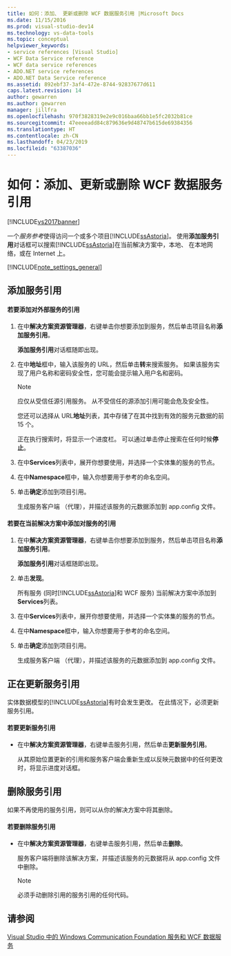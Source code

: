 ```yaml
---
title: 如何：添加、 更新或删除 WCF 数据服务引用 |Microsoft Docs
ms.date: 11/15/2016
ms.prod: visual-studio-dev14
ms.technology: vs-data-tools
ms.topic: conceptual
helpviewer_keywords:
- service references [Visual Studio]
- WCF Data Service reference
- WCF data service references
- ADO.NET service references
- ADO.NET Data Service reference
ms.assetid: 892ebf37-3af4-472e-8744-92837677d611
caps.latest.revision: 14
author: gewarren
ms.author: gewarren
manager: jillfra
ms.openlocfilehash: 970f3828319e2e9c016baa66bb1e5fc2032b81ce
ms.sourcegitcommit: 47eeeeadd84c879636e9d48747b615de69384356
ms.translationtype: HT
ms.contentlocale: zh-CN
ms.lasthandoff: 04/23/2019
ms.locfileid: "63387036"
---
```

# <a name="how-to-add-update-or-remove-a-wcf-data-service-reference"></a>如何：添加、更新或删除 WCF 数据服务引用
[!INCLUDE[vs2017banner](../includes/vs2017banner.md)]

一个*服务参考*使得访问一个或多个项目[!INCLUDE[ssAstoria](../includes/ssastoria-md.md)]。 使用**添加服务引用**对话框可以搜索[!INCLUDE[ssAstoria](../includes/ssastoria-md.md)]在当前解决方案中，本地、 在本地网络，或在 Internet 上。  
  
 [!INCLUDE[note_settings_general](../includes/note-settings-general-md.md)]  
  
## <a name="adding-a-service-reference"></a>添加服务引用  
  
#### <a name="to-add-a-reference-to-an-external-service"></a>若要添加对外部服务的引用  
  
1. 在中**解决方案资源管理器**，右键单击你想要添加到服务，然后单击项目名称**添加服务引用**。  
  
     **添加服务引用**对话框随即出现。  
  
2. 在中**地址**框中，输入该服务的 URL，然后单击**转**来搜索服务。 如果该服务实现了用户名称和密码安全性，您可能会提示输入用户名和密码。  
  
    > [!NOTE]
    > 应仅从受信任源引用服务。 从不受信任的源添加引用可能会危及安全性。  
  
     您还可以选择从 URL**地址**列表，其中存储了在其中找到有效的服务元数据的前 15 个。  
  
     正在执行搜索时，将显示一个进度栏。 可以通过单击停止搜索在任何时候**停止**。  
  
3. 在中**Services**列表中，展开你想要使用，并选择一个实体集的服务的节点。  
  
4. 在中**Namespace**框中，输入你想要用于参考的命名空间。  
  
5. 单击**确定**添加到项目引用。  
  
     生成服务客户端 （代理），并描述该服务的元数据添加到 app.config 文件。  
  
#### <a name="to-add-a-reference-to-a-service-in-the-current-solution"></a>若要在当前解决方案中添加对服务的引用  
  
1. 在中**解决方案资源管理器**，右键单击你想要添加到服务，然后单击项目名称**添加服务引用**。  
  
     **添加服务引用**对话框随即出现。  
  
2. 单击**发现**。  
  
     所有服务 (同时[!INCLUDE[ssAstoria](../includes/ssastoria-md.md)]和 WCF 服务) 当前解决方案中添加到**Services**列表。  
  
3. 在中**Services**列表中，展开你想要使用，并选择一个实体集的服务的节点。  
  
4. 在中**Namespace**框中，输入你想要用于参考的命名空间。  
  
5. 单击**确定**添加到项目引用。  
  
     生成服务客户端 （代理），并描述该服务的元数据添加到 app.config 文件。  
  
## <a name="updating-a-service-reference"></a>正在更新服务引用  
 实体数据模型的[!INCLUDE[ssAstoria](../includes/ssastoria-md.md)]有时会发生更改。 在此情况下，必须更新服务引用。  
  
#### <a name="to-update-a-service-reference"></a>若要更新服务引用  
  
- 在中**解决方案资源管理器**，右键单击服务引用，然后单击**更新服务引用**。  
  
     从其原始位置更新的引用和服务客户端会重新生成以反映元数据中的任何更改时，将显示进度对话框。  
  
## <a name="removing-a-service-reference"></a>删除服务引用  
 如果不再使用的服务引用，则可以从你的解决方案中将其删除。  
  
#### <a name="to-remove-a-service-reference"></a>若要删除服务引用  
  
- 在中**解决方案资源管理器**，右键单击服务引用，然后单击**删除**。  
  
     服务客户端将删除该解决方案，并描述该服务的元数据将从 app.config 文件中删除。  
  
    > [!NOTE]
    > 必须手动删除引用的服务引用的任何代码。  
  
## <a name="see-also"></a>请参阅  
 [Visual Studio 中的 Windows Communication Foundation 服务和 WCF 数据服务](../data-tools/windows-communication-foundation-services-and-wcf-data-services-in-visual-studio.md)
